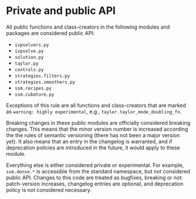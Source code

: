 # Private and public API

All public functions and class-creators in the following modules and packages are considered public API:

* `ivpsolvers.py`
* `ivpsolve.py`
* `solution.py`
* `taylor.py`
* `controls.py`
* `strategies.filters.py`
* `strategies.smoothers.py`
* `ssm.recipes.py`
* `ssm.cubature.py`

Exceptions of this rule are all functions and class-creators that are 
marked as `warning: highly experimental`, e.g., `taylor.taylor_mode_doubling_fn`.


Breaking changes in these public modules are officially considered breaking changes.
This means that the minor version number is increased according the the rules of semantic versioning
(there has not been a major version yet).
It also means that an entry in the  changelog is warranted, and if deprecation policies are introduced in the future, it would apply to these module.

Everything else is either considered private or experimental.
For example, `ssm.dense.*` is accessible from the standard namespace, but not considered public API.
Changes to this code are treated as bugfixes, breaking or not: 
patch-version increases, changelog entries are optional, and deprecation policy is not considered necessary.


